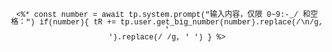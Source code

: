 <div style='font-family: Consolas,"Courier New",Courier,FreeMono,monospace;text-align:center;line-height: 12px;font-size:12px;'>
<%*
  const number = await tp.system.prompt("输入内容，仅限 0~9:-_/ 和空格：")
  if(number){
    tR += tp.user.get_big_number(number).replace(/\n/g, '<br>').replace(/ /g, '&nbsp;')
  }
%>
</div>